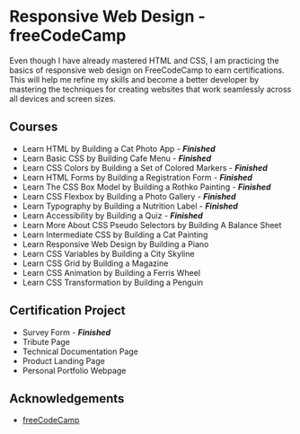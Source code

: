 # Responsive Web Design - freeCodeCamp

Even though I have already mastered HTML and CSS, I am practicing the basics of responsive web design on FreeCodeCamp to earn certifications. This will help me refine my skills and become a better developer by mastering the techniques for creating websites that work seamlessly across all devices and screen sizes.

## Courses

- Learn HTML by Building a Cat Photo App - **_Finished_**
- Learn Basic CSS by Building Cafe Menu - **_Finished_**
- Learn CSS Colors by Building a Set of Colored Markers - **_Finished_**
- Learn HTML Forms by Building a Registration Form - **_Finished_**
- Learn The CSS Box Model by Building a Rothko Painting - **_Finished_**
- Learn CSS Flexbox by Building a Photo Gallery - **_Finished_**
- Learn Typography by Building a Nutrition Label - **_Finished_**
- Learn Accessibility by Building a Quiz - **_Finished_**
- Learn More About CSS Pseudo Selectors by Building A Balance Sheet
- Learn Intermediate CSS by Building a Cat Painting
- Learn Responsive Web Design by Building a Piano
- Learn CSS Variables by Building a City Skyline
- Learn CSS Grid by Building a Magazine
- Learn CSS Animation by Building a Ferris Wheel
- Learn CSS Transformation by Building a Penguin

## Certification Project

- Survey Form - **_Finished_**
- Tribute Page
- Technical Documentation Page
- Product Landing Page
- Personal Portfolio Webpage

## Acknowledgements

- [freeCodeCamp](https://www.freecodecamp.org/)
